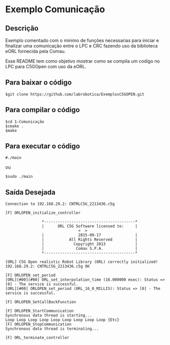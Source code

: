 # Exemplo Comunicação

## Descrição

Exemplo comentado com o minimo de funções necessarias para iniciar e finalizar uma comunicação entre o LPC e CRC fazendo uso da biblioteca eORL fornecida pela Comau.

Esse README tem como objetivo mostrar como se compila um codigo no LPC para C5GOpen com uso da eORL.

## Para baixar o código

    $git clone https://github.com/labrobotica/ExemplosC5GOPEN.git

## Para compilar o código

    $cd 1-Comunicação
    $cmake .
    $make

## Para executar o código

    #./main
ou

    $sudo ./main

## Saída Desejada

    Connection to 192.168.29.2: CNTRLC5G_2213436.c5g

    [F] ORLOPEN_initialize_controller

                    *----------------------------------------*
                    |      ORL C5G Software licensed to:     |
                                    <  >
                    |               2015-09-17               |
                    |           All Rights Reserved          |
                    |             Copyright 2013             |
                    |              Comau S.P.A.              |
                    *----------------------------------------*

    [ORL] C5G Open realistic Robot Library (ORL) correctly initialized!
    192.168.29.2: CNTRLC5G_2213436.c5g OK

    [F] ORLOPEN_set_period
    [ORL][#00][#00] ORL_set_interpolation_time (16.000000 msec): Status => [0] - The service is successful.
    [ORL][#00] ORLOPEN_set_period (ORL_16_0_MILLIS): Status => [0] - The service is successful.

    [F] ORLOPEN_SetCallBackFunction

    [F] ORLOPEN_StartCommunication
    Synchronous data thread is starting...
    Loop Loop Loop Loop Loop Loop Loop Loop Loop {Etc} 
    [F] ORLOPEN_StopCommunication
    Synchronous data thread is terminating...

    [F] ORL_terminate_controller
